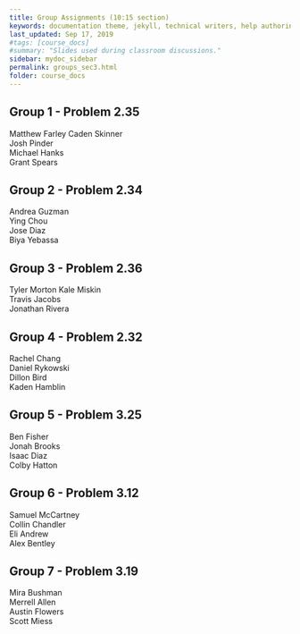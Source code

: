 ```yaml
---
title: Group Assignments (10:15 section)
keywords: documentation theme, jekyll, technical writers, help authoring tools, hat replacements
last_updated: Sep 17, 2019
#tags: [course_docs]
#summary: "Slides used during classroom discussions."
sidebar: mydoc_sidebar
permalink: groups_sec3.html
folder: course_docs
---
```



## Group 1 - Problem 2.35    

Matthew Farley 
Caden Skinner  
Josh Pinder  
Michael Hanks  
Grant Spears  


## Group 2 - Problem 2.34    

Andrea Guzman  
Ying Chou  
Jose Diaz  
Biya Yebassa


## Group 3 - Problem 2.36  

Tyler Morton
Kale Miskin  
Travis Jacobs  
Jonathan Rivera  


## Group 4 - Problem 2.32    

Rachel Chang  
Daniel Rykowski  
Dillon Bird  
Kaden Hamblin
  


## Group 5 - Problem 3.25      

Ben Fisher  
Jonah Brooks  
Isaac Diaz  
Colby Hatton  



## Group 6 - Problem 3.12  

Samuel McCartney  
Collin Chandler  
Eli Andrew  
Alex Bentley


## Group 7 -  Problem 3.19    

Mira Bushman  
Merrell Allen  
Austin Flowers  
Scott Miess